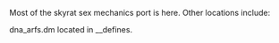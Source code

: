Most of the skyrat sex mechanics port is here. Other locations include:

dna_arfs.dm located in __defines.
